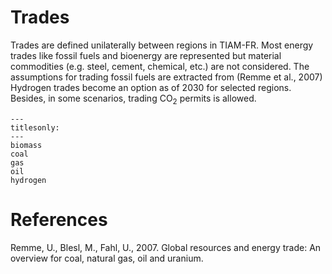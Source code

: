 # Trades

Trades are defined unilaterally between regions in TIAM-FR. Most energy trades like fossil fuels and bioenergy are represented but material commodities (e.g. steel, cement, chemical, etc.) are not considered. The assumptions for trading fossil fuels are extracted from (Remme et al., 2007) Hydrogen trades become an option as of 2030 for selected regions. Besides, in some scenarios, trading CO<sub>2</sub> permits is allowed.

```{toctree}
---
titlesonly:
---
biomass
coal
gas
oil
hydrogen
```

# References

Remme, U., Blesl, M., Fahl, U., 2007. Global resources and energy trade: An overview for coal, natural gas, oil and uranium.
